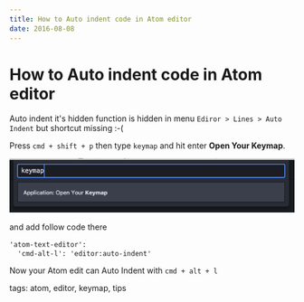 ```yaml
---
title: How to Auto indent code in Atom editor
date: 2016-08-08
---
```

# How to Auto indent code in Atom editor

Auto indent it's hidden function is hidden in menu `Ediror > Lines > Auto Indent` but shortcut missing :-(

Press `cmd + shift + p` then type `keymap` and hit enter **Open Your Keymap**.

![Open Your Keymap](./atom-keymap.png)

and add follow code there

```
'atom-text-editor':
  'cmd-alt-l': 'editor:auto-indent'
```

Now your Atom edit can Auto Indent with `cmd + alt + l`

tags: atom, editor, keymap, tips